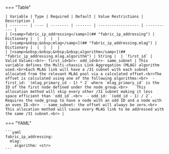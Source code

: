 === "Table"

    | Variable | Type | Required | Default | Value Restrictions | Description |
    | -------- | ---- | -------- | ------- | ------------------ | ----------- |
    | [<samp>fabric_ip_addressing</samp>](## "fabric_ip_addressing") | Dictionary |  |  |  |  |
    | [<samp>&nbsp;&nbsp;mlag</samp>](## "fabric_ip_addressing.mlag") | Dictionary |  |  |  |  |
    | [<samp>&nbsp;&nbsp;&nbsp;&nbsp;algorithm</samp>](## "fabric_ip_addressing.mlag.algorithm") | String |  | `first_id` | Valid Values:<br>- first_id<br>- odd_id<br>- same_subnet | This variable defines the Multi-chassis Link Aggregation (MLAG) algorithm used.<br>Each MLAG link will have a /31 subnet with each subnet allocated from the relevant MLAG pool via a calculated offset.<br>The offset is calculated using one of the following algorithms:<br>  - first_id: `(mlag_primary_id - 1) * 2` where `mlag_primary_id` is the ID of the first node defined under the node_group.<br>    This allocation method will skip every other /31 subnet making it less space efficient than `odd_id`.<br>  - odd_id: `(odd_id - 1) / 2`. Requires the node_group to have a node with an odd ID and a node with an even ID.<br>  - same_subnet: the offset will always be zero.<br>    This allocation method will cause every MLAG link to be addressed with the same /31 subnet.<br> |

=== "YAML"

    ```yaml
    fabric_ip_addressing:
      mlag:
        algorithm: <str>
    ```
